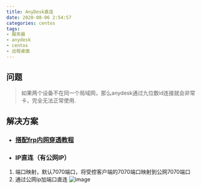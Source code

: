 ```yaml
---
title: AnyDesk直连
date: 2020-08-06 2:54:57
categories: centos
tags: 
- 服务器
- anydesk
- centos
- 远程桌面
---
```


## 问题
> 如果两个设备不在同一个局域网，那么anydesk通过九位数id连接就会非常卡，完全无法正常使用.  

## 解决方案
- ### [搭配frp内网穿透教程](https://blog.ziyiu.com/2020/08/05/Centos%E6%9C%8D%E5%8A%A1%E5%99%A8/AnyDesk%E6%90%AD%E9%85%8Dfrp%E8%BF%9C%E7%A8%8B%E8%BF%9E%E6%8E%A5/)

- ### IP直连（有公网IP）
1. 端口映射，默认7070端口，将受控客户端的7070端口映射到公网7070端口
2. 通过公网ip加端口直连
![image](/blog/images/centos/direct_ip_port.png)
